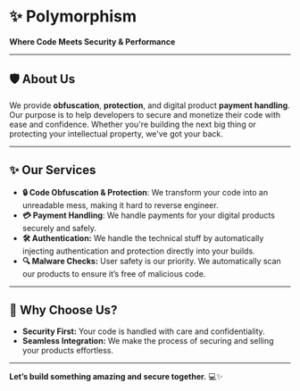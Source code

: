 # ✨ Polymorphism
**Where Code Meets Security & Performance**

---
## 🛡️ **About Us**
We provide **obfuscation**, **protection**, and digital product **payment handling**. Our purpose is to help developers to secure and monetize their code with ease and confidence.
Whether you're building the next big thing or protecting your intellectual property, we've got your back.

---
## ✨ **Our Services**
- **🔒 Code Obfuscation & Protection**: We transform your code into an unreadable mess, making it hard to reverse engineer.
- **💳 Payment Handling**: We handle payments for your digital products securely and safely.
- **🛠️ Authentication:** We handle the technical stuff by automatically injecting authentication and protection directly into your builds.
- **🔍 Malware Checks:** User safety is our priority. We automatically scan our products to ensure it’s free of malicious code.

---
## 🚀 **Why Choose Us?**
- **Security First:** Your code is handled with care and confidentiality.
- **Seamless Integration:** We make the process of securing and selling your products effortless.

---
**Let’s build something amazing and secure together.** 💻✨
